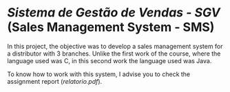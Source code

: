 # *Sistema de Gestão de Vendas - SGV* (Sales Management System - SMS)

In this project, the objective was to develop a sales management system for a distributor with 3 branches. Unlike the first work of the course, where the language used was C, in this second work the language used was Java.

To know how to work with this system, I advise you to check the assignment report (*relatorio.pdf*).
